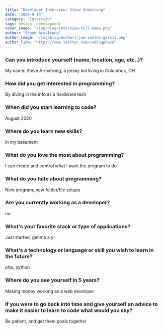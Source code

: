 ```yaml
---
title: "Developer Interview: Steve Armstrong"
date: "2020-9-14"
category: "Interview"
tags: design, development
cover_image: "/img/blog/interview-full-name.png"
author: "Steve Armstrong"
author_image: "/img/blog/authors/joe-santos-garcia.png"
author_link: "https://www.twitter.com/codingphase"
---
```


### Can you introduce yourself (name, location, age, etc..)?
My name: Steve Armstrong, a jersey kid living in Columbus, OH

### How did you get interested in programming?
By diving in the info as a hardware tech

### When did you start learning to code?

August 2020


### Where do you learn new skills?

in my basement

### What do you love the most about programming?

I can create and control what I want the program to do

### What do you hate about programming?
New program, new folder/file setups

### Are you currently working as a developer?

no

### What's your favorite stack or type of applications?

Just started, gimme a yr

### What's a technology or language or skill you wish to learn in the future?

php, python

### Where do you see yourself in 5 years?

Making money working as a web developer

### If you were to go back into time and give yourself an advice to make it easier to learn to code what would you say?

Be patient, and get them goals together